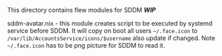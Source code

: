 This directory contains flew modules for SDDM ***WIP***

sddm-avatar.nix - this module creates script to be executed by systemd service before SDDM.
It will copy on boot all users ```~/.face.icon``` to ```/var/lib/AccountsService/icons/$username``` also update if changed.
Note ```~/.face.icon``` has to be png picture for SDDM to read it.